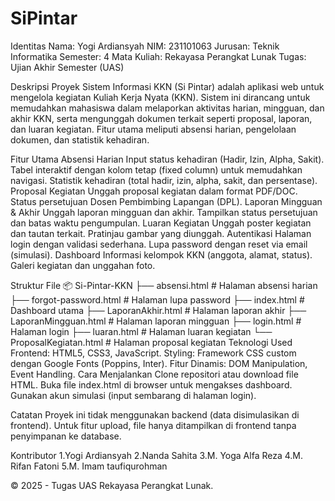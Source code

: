 # SiPintar
Identitas
Nama: Yogi Ardiansyah
NIM: 231101063
Jurusan: Teknik Informatika
Semester: 4
Mata Kuliah: Rekayasa Perangkat Lunak
Tugas: Ujian Akhir Semester (UAS)

Deskripsi Proyek
Sistem Informasi KKN (Si Pintar) adalah aplikasi web untuk mengelola kegiatan Kuliah Kerja Nyata (KKN). Sistem ini dirancang untuk memudahkan mahasiswa dalam melaporkan aktivitas harian, mingguan, dan akhir KKN, serta mengunggah dokumen terkait seperti proposal, laporan, dan luaran kegiatan. Fitur utama meliputi absensi harian, pengelolaan dokumen, dan statistik kehadiran.

Fitur Utama
Absensi Harian
Input status kehadiran (Hadir, Izin, Alpha, Sakit).
Tabel interaktif dengan kolom tetap (fixed column) untuk memudahkan navigasi.
Statistik kehadiran (total hadir, izin, alpha, sakit, dan persentase).
Proposal Kegiatan
Unggah proposal kegiatan dalam format PDF/DOC.
Status persetujuan Dosen Pembimbing Lapangan (DPL).
Laporan Mingguan & Akhir
Unggah laporan mingguan dan akhir.
Tampilkan status persetujuan dan batas waktu pengumpulan.
Luaran Kegiatan
Unggah poster kegiatan dan tautan terkait.
Pratinjau gambar yang diunggah.
Autentikasi
Halaman login dengan validasi sederhana.
Lupa password dengan reset via email (simulasi).
Dashboard
Informasi kelompok KKN (anggota, alamat, status).
Galeri kegiatan dan unggahan foto.

Struktur File
📦 Si-Pintar-KKN
├── absensi.html          # Halaman absensi harian
├── forgot-password.html  # Halaman lupa password
├── index.html            # Dashboard utama
├── LaporanAkhir.html     # Halaman laporan akhir
├── LaporanMingguan.html  # Halaman laporan mingguan
├── login.html            # Halaman login
├── luaran.html           # Halaman luaran kegiatan
└── ProposalKegiatan.html # Halaman proposal kegiatan
Teknologi Used
Frontend: HTML5, CSS3, JavaScript.
Styling: Framework CSS custom dengan Google Fonts (Poppins, Inter).
Fitur Dinamis: DOM Manipulation, Event Handling.
Cara Menjalankan
Clone repositori atau download file HTML.
Buka file index.html di browser untuk mengakses dashboard.
Gunakan akun simulasi (input sembarang di halaman login).

Catatan
Proyek ini tidak menggunakan backend (data disimulasikan di frontend).
Untuk fitur upload, file hanya ditampilkan di frontend tanpa penyimpanan ke database.

Kontributor
1.Yogi Ardiansyah
2.Nanda Sahita
3.M. Yoga Alfa Reza
4.M. Rifan Fatoni
5.M. Imam taufiqurohman

© 2025 - Tugas UAS Rekayasa Perangkat Lunak.
